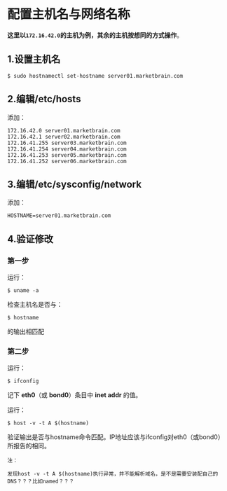 配置主机名与网络名称
================================================================================
**这里以`172.16.42.0`的主机为例，其余的主机按想同的方式操作**。

## 1.设置主机名
```shell
$ sudo hostnamectl set-hostname server01.marketbrain.com
```

## 2.编辑/etc/hosts
添加：
```
172.16.42.0 server01.marketbrain.com
172.16.42.1 server02.marketbrain.com
172.16.41.255 server03.marketbrain.com
172.16.41.254 server04.marketbrain.com
172.16.41.253 server05.marketbrain.com
172.16.41.252 server06.marketbrain.com
```

## 3.编辑/etc/sysconfig/network
添加：
```
HOSTNAME=server01.marketbrain.com
```

## 4.验证修改

### 第一步
运行：
```shell
$ uname -a
```
检查主机名是否与：
```shell
$ hostname
```
的输出相匹配

### 第二步
运行：
```shell
$ ifconfig
```
记下 **eth0**（或 **bond0**）条目中 **inet addr** 的值。

运行：
```shell
$ host -v -t A $(hostname)
```
验证输出是否与hostname命令匹配。IP地址应该与ifconfig对eth0（或bond0）所报告的相同。
```
注：

发现host -v -t A $(hostname)执行异常，并不能解析域名，是不是需要安装配自己的DNS？？？比如named？？？
```
